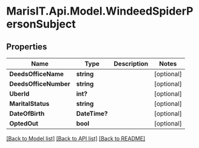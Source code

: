 
# MarisIT.Api.Model.WindeedSpiderPersonSubject

## Properties

Name | Type | Description | Notes
------------ | ------------- | ------------- | -------------
**DeedsOfficeName** | **string** |  | [optional] 
**DeedsOfficeNumber** | **string** |  | [optional] 
**UberId** | **int?** |  | [optional] 
**MaritalStatus** | **string** |  | [optional] 
**DateOfBirth** | **DateTime?** |  | [optional] 
**OptedOut** | **bool** |  | [optional] 

[[Back to Model list]](../README.md#documentation-for-models)
[[Back to API list]](../README.md#documentation-for-api-endpoints)
[[Back to README]](../README.md)

